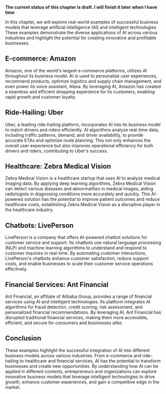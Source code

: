 **The current status of this chapter is draft. I will finish it later when I have time**

In this chapter, we will explore real-world examples of successful business models that leverage artificial intelligence (AI) and intelligent technologies. These examples demonstrate the diverse applications of AI across various industries and highlight the potential for creating innovative and profitable businesses.

E-commerce: Amazon
------------------

Amazon, one of the world's largest e-commerce platforms, utilizes AI throughout its business model. AI is used to personalize user experiences, recommend products, optimize logistics and supply chain management, and even power its voice assistant, Alexa. By leveraging AI, Amazon has created a seamless and efficient shopping experience for its customers, enabling rapid growth and customer loyalty.

Ride-Hailing: Uber
------------------

Uber, a leading ride-hailing platform, incorporates AI into its business model to match drivers and riders efficiently. AI algorithms analyze real-time data, including traffic patterns, demand, and driver availability, to provide accurate ETAs and optimize route planning. This not only enhances the overall user experience but also improves operational efficiency for both drivers and riders, contributing to Uber's success.

Healthcare: Zebra Medical Vision
--------------------------------

Zebra Medical Vision is a healthcare startup that uses AI to analyze medical imaging data. By applying deep learning algorithms, Zebra Medical Vision can detect various diseases and abnormalities in medical images, aiding radiologists in diagnosing conditions more accurately and quickly. This AI-powered solution has the potential to improve patient outcomes and reduce healthcare costs, establishing Zebra Medical Vision as a disruptive player in the healthcare industry.

Chatbots: LivePerson
--------------------

LivePerson is a company that offers AI-powered chatbot solutions for customer service and support. Its chatbots use natural language processing (NLP) and machine learning algorithms to understand and respond to customer inquiries in real-time. By automating customer interactions, LivePerson's chatbots enhance customer satisfaction, reduce support costs, and enable businesses to scale their customer service operations effectively.

Financial Services: Ant Financial
---------------------------------

Ant Financial, an affiliate of Alibaba Group, provides a range of financial services using AI and intelligent technologies. Its platform integrates AI algorithms for fraud detection, credit scoring, risk assessment, and personalized financial recommendations. By leveraging AI, Ant Financial has disrupted traditional financial services, making them more accessible, efficient, and secure for consumers and businesses alike.

Conclusion
----------

These examples highlight the successful integration of AI into different business models across various industries. From e-commerce and ride-hailing to healthcare and financial services, AI has the potential to transform businesses and create new opportunities. By understanding how AI can be applied in different contexts, entrepreneurs and organizations can explore innovative business models that leverage intelligent technologies to drive growth, enhance customer experiences, and gain a competitive edge in the market.
